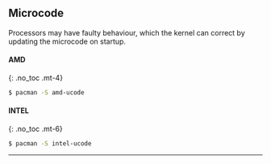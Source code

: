 ## Microcode

Processors may have faulty behaviour, which the kernel can correct by updating the microcode on startup.

#### AMD
{: .no_toc .mt-4}

```bash
$ pacman -S amd-ucode
```

#### INTEL
{: .no_toc .mt-6}

```bash
$ pacman -S intel-ucode
```

---
